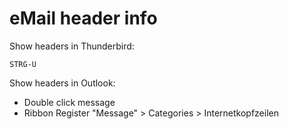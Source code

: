 eMail header info
=================

Show headers in Thunderbird:

    STRG-U

Show headers in Outlook:

* Double click message
* Ribbon Register "Message" > Categories > Internetkopfzeilen

